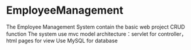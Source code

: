 # EmployeeManagement
The Employee Management System contain the basic web project CRUD function
The system use mvc model architecture：servlet for controller，html pages for view
Use MySQL for database
